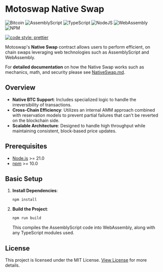 # Motoswap Native Swap

![Bitcoin](https://img.shields.io/badge/Bitcoin-000?style=for-the-badge&logo=bitcoin&logoColor=white)
![AssemblyScript](https://img.shields.io/badge/assembly%20script-%23000000.svg?style=for-the-badge&logo=assemblyscript&logoColor=white)
![TypeScript](https://img.shields.io/badge/TypeScript-007ACC?style=for-the-badge&logo=typescript&logoColor=white)
![NodeJS](https://img.shields.io/badge/Node%20js-339933?style=for-the-badge&logo=nodedotjs&logoColor=white)
![WebAssembly](https://img.shields.io/badge/WebAssembly-654FF0?style=for-the-badge&logo=webassembly&logoColor=white)
![NPM](https://img.shields.io/badge/npm-CB3837?style=for-the-badge&logo=npm&logoColor=white)

[![code style: prettier](https://img.shields.io/badge/code_style-prettier-ff69b4.svg?style=flat-square)](https://github.com/prettier/prettier)

Motoswap's **Native Swap** contract allows users to perform efficient, on chain swaps leveraging web technologies such
as AssemblyScript and WebAssembly.

For **detailed documentation** on how the Native Swap works such as mechanics, math, and security please
see [NativeSwap.md](docs/NativeSwap.md).

## Overview

- **Native BTC Support**: Includes specialized logic to handle the irreversibility of transactions.
- **Cross-Chain Efficiency**: Utilizes an internal AMM approach combined with reservation models to prevent partial
  failures that can't be reverted on the blockchain side.
- **Scalable Architecture**: Designed to handle high throughput while maintaining consistent, block-based price updates.

## Prerequisites

- [Node.js](https://nodejs.org/en/download/prebuilt-installer) >= 21.0
- [npm](https://www.npmjs.com/) >= 10.0

## Basic Setup

1. **Install Dependencies**:
   ```bash
   npm install
   ```

2. **Build the Project**:
   ```bash
   npm run build
   ```
   This compiles the AssemblyScript code into WebAssembly, along with any TypeScript modules used.

## License

This project is licensed under the MIT License. [View License](LICENSE.md) for more details.
